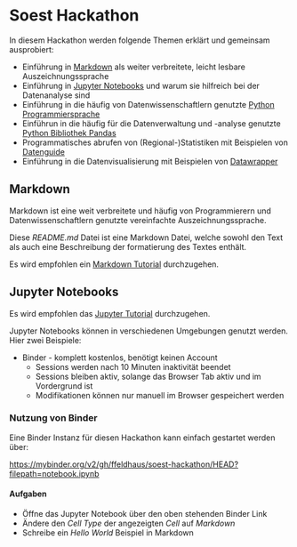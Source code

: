 # Soest Hackathon

In diesem Hackathon werden folgende Themen erklärt und gemeinsam ausprobiert:

- Einführung in [Markdown](https://de.wikipedia.org/wiki/Markdown) als weiter verbreitete, leicht lesbare Auszeichnungssprache
- Einführung in [Jupyter Notebooks](https://jupyter-tutorial.readthedocs.io/de/latest/intro.html) und warum  sie hilfreich bei der Datenanalyse sind
- Einführung in die häufig von Datenwissenschaftlern genutzte [Python Programmiersprache](https://www.python.org/)
- Einführun in die häufig für die Datenverwaltung und -analyse genutzte [Python Bibliothek Pandas](https://de.wikipedia.org/wiki/Pandas_(Software))
- Programmatisches abrufen von (Regional-)Statistiken mit Beispielen von [Datenguide](https://datengui.de/)
- Einführung in die Datenvisualisierung mit Beispielen von [Datawrapper](https://www.datawrapper.de/)

## Markdown

Markdown ist eine weit verbreitete und häufig von Programmierern und Datenwissenschaftlern genutzte vereinfachte Auszeichnungssprache.

Diese *README.md* Datei ist eine Markdown Datei, welche sowohl den Text als auch eine Beschreibung der formatierung des Textes enthält.

Es wird empfohlen ein [Markdown Tutorial](https://drdanielappel.de/tipps-tools/markdown-eine-einfach-zu-erlernende-auszeichnungssprache/) durchzugehen.

## Jupyter Notebooks

Es wird empfohlen das [Jupyter Tutorial](https://jupyter-tutorial.readthedocs.io/de/latest/intro.html) durchzugehen.

Jupyter Notebooks können in verschiedenen Umgebungen genutzt werden. Hier zwei Beispiele:

- Binder - komplett kostenlos, benötigt keinen Account
  - Sessions werden nach 10 Minuten inaktivität beendet
  - Sessions bleiben aktiv, solange das Browser Tab aktiv und im Vordergrund ist
  - Modifikationen können nur manuell im Browser gespeichert werden

### Nutzung von Binder

Eine Binder Instanz für diesen Hackathon kann einfach gestartet werden über: 

https://mybinder.org/v2/gh/ffeldhaus/soest-hackathon/HEAD?filepath=notebook.ipynb

#### Aufgaben

- Öffne das Jupyter Notebook über den oben stehenden Binder Link
- Ändere den *Cell Type* der angezeigten *Cell* auf *Markdown*
- Schreibe ein *Hello World* Beispiel in Markdown
